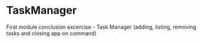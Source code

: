 # TaskManager
First module conclusion excercise - Task Manager (adding, listing, removing tasks and closing app on command)
